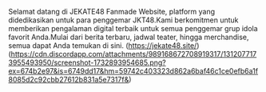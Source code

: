 Selamat datang di JEKATE48 Fanmade Website, platform yang didedikasikan untuk para penggemar JKT48.Kami berkomitmen untuk memberikan pengalaman digital terbaik untuk 
semua penggemar grup idola favorit Anda.Mulai dari berita terbaru, jadwal teater, hingga merchandise, semua dapat Anda temukan di sini.
(https://jekate48.site/)
(https://cdn.discordapp.com/attachments/989168672708919317/1312077173955493950/screenshot-1732893954685.png?ex=674b2e97&is=6749dd17&hm=59742c403323d862a6baf46c1ce0efb6a1f8085d2c92cbb27612b831a5e7317f&)
